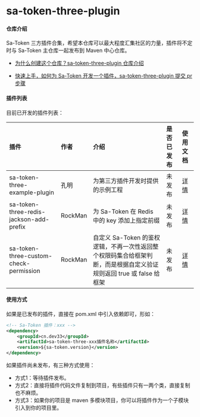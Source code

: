 # sa-token-three-plugin

#### 仓库介绍
Sa-Token 三方插件合集，希望本仓库可以最大程度汇集社区的力量，插件将不定时与 Sa-Token 主仓库一起发布到 Maven 中心仓库。

+ [为什么创建这个仓库？sa-token-three-plugin 仓库介绍](README_REASON.md)

+ [快速上手，如何为 Sa-Token 开发一个插件，sa-token-three-plugin 提交 pr 步骤](README_PR_STEP.md)


#### 插件列表
目前已开发的插件列表：

| 插件								| 作者				| 介绍											| 是否已发布	| 使用文档	|
| :--------							| :--------			| :--------										| :--------	| :--------	|
| sa-token-three-example-plugin		| 孔明				| 为第三方插件开发时提供的示例工程					| 未发布		| [详情](sa-token-three-example-plugin/README.md)	|
| sa-token-three-redis-jackson-add-prefix	| RockMan	| 为 Sa-Token 在 Redis 中的 key 添加上指定前缀	| 未发布		| [详情](sa-token-three-redis-jackson-add-prefix/README.md)	|
| sa-token-three-custom-check-permission	| RockMan	| 自定义 Sa-Token 的鉴权逻辑，不再一次性返回整个权限码集合给框架判断，而是根据自定义验证规则返回 true 或 false 给框架	| 未发布		| [详情](sa-token-three-custom-check-permission/README.md)	|


#### 使用方式
如果是已发布的插件，直接在 pom.xml 中引入依赖即可，形如：
``` xml
<!-- Sa-Token 插件：xxx -->
<dependency>
    <groupId>cn.dev33</groupId>
    <artifactId>sa-token-three-xxx插件名称</artifactId>
    <version>${sa-token.version}</version>
</dependency>
```

如果插件尚未发布，有三种方式使用：

- 方式1：等待插件发布。
- 方式2：直接将插件代码文件复制到项目，有些插件只有一两个类，直接复制也不麻烦。
- 方式3：如果你的项目是 maven 多模块项目，你可以将插件作为一个子模块引入到你的项目里。








